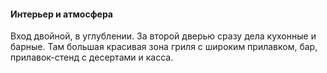 #### Интерьер и атмосфера
Вход двойной, в углублении. За второй дверью сразу дела кухонные и барные. Там большая красивая зона гриля с широким прилавком, бар, прилавок-стенд с десертами и касса.